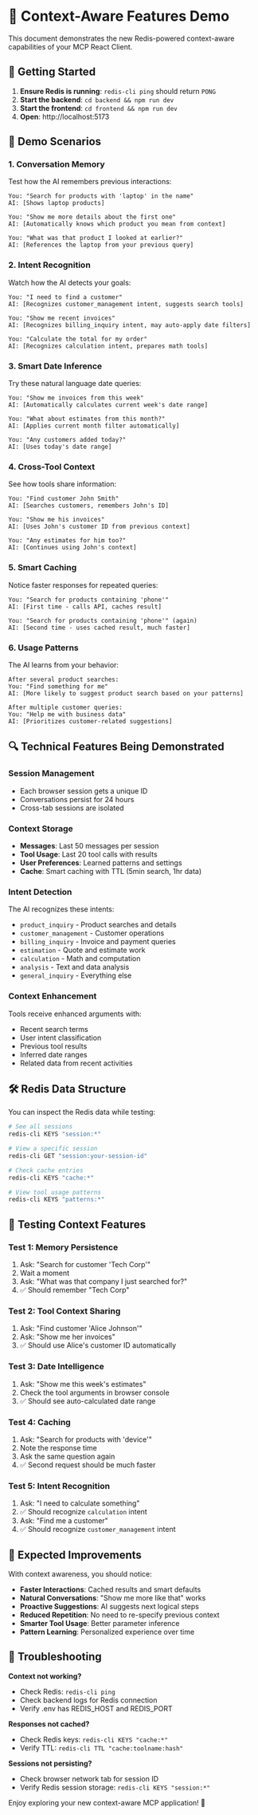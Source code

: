 # 🧠 Context-Aware Features Demo

This document demonstrates the new Redis-powered context-aware capabilities of your MCP React Client.

## 🚀 Getting Started

1. **Ensure Redis is running**: `redis-cli ping` should return `PONG`
2. **Start the backend**: `cd backend && npm run dev`
3. **Start the frontend**: `cd frontend && npm run dev`
4. **Open**: http://localhost:5173

## 🧪 Demo Scenarios

### 1. **Conversation Memory**
Test how the AI remembers previous interactions:

```
You: "Search for products with 'laptop' in the name"
AI: [Shows laptop products]

You: "Show me more details about the first one"
AI: [Automatically knows which product you mean from context]

You: "What was that product I looked at earlier?"
AI: [References the laptop from your previous query]
```

### 2. **Intent Recognition**
Watch how the AI detects your goals:

```
You: "I need to find a customer"
AI: [Recognizes customer_management intent, suggests search tools]

You: "Show me recent invoices"
AI: [Recognizes billing_inquiry intent, may auto-apply date filters]

You: "Calculate the total for my order"
AI: [Recognizes calculation intent, prepares math tools]
```

### 3. **Smart Date Inference**
Try these natural language date queries:

```
You: "Show me invoices from this week"
AI: [Automatically calculates current week's date range]

You: "What about estimates from this month?"
AI: [Applies current month filter automatically]

You: "Any customers added today?"
AI: [Uses today's date range]
```

### 4. **Cross-Tool Context**
See how tools share information:

```
You: "Find customer John Smith"
AI: [Searches customers, remembers John's ID]

You: "Show me his invoices"
AI: [Uses John's customer ID from previous context]

You: "Any estimates for him too?"
AI: [Continues using John's context]
```

### 5. **Smart Caching**
Notice faster responses for repeated queries:

```
You: "Search for products containing 'phone'"
AI: [First time - calls API, caches result]

You: "Search for products containing 'phone'" (again)
AI: [Second time - uses cached result, much faster]
```

### 6. **Usage Patterns**
The AI learns from your behavior:

```
After several product searches:
You: "Find something for me"
AI: [More likely to suggest product search based on your patterns]

After multiple customer queries:
You: "Help me with business data"
AI: [Prioritizes customer-related suggestions]
```

## 🔍 Technical Features Being Demonstrated

### Session Management
- Each browser session gets a unique ID
- Conversations persist for 24 hours
- Cross-tab sessions are isolated

### Context Storage
- **Messages**: Last 50 messages per session
- **Tool Usage**: Last 20 tool calls with results
- **User Preferences**: Learned patterns and settings
- **Cache**: Smart caching with TTL (5min search, 1hr data)

### Intent Detection
The AI recognizes these intents:
- `product_inquiry` - Product searches and details
- `customer_management` - Customer operations
- `billing_inquiry` - Invoice and payment queries
- `estimation` - Quote and estimate work
- `calculation` - Math and computation
- `analysis` - Text and data analysis
- `general_inquiry` - Everything else

### Context Enhancement
Tools receive enhanced arguments with:
- Recent search terms
- User intent classification
- Previous tool results
- Inferred date ranges
- Related data from recent activities

## 🛠️ Redis Data Structure

You can inspect the Redis data while testing:

```bash
# See all sessions
redis-cli KEYS "session:*"

# View a specific session
redis-cli GET "session:your-session-id"

# Check cache entries
redis-cli KEYS "cache:*"

# View tool usage patterns
redis-cli KEYS "patterns:*"
```

## 🧪 Testing Context Features

### Test 1: Memory Persistence
1. Ask: "Search for customer 'Tech Corp'"
2. Wait a moment
3. Ask: "What was that company I just searched for?"
4. ✅ Should remember "Tech Corp"

### Test 2: Tool Context Sharing
1. Ask: "Find customer 'Alice Johnson'"
2. Ask: "Show me her invoices"
3. ✅ Should use Alice's customer ID automatically

### Test 3: Date Intelligence
1. Ask: "Show me this week's estimates"
2. Check the tool arguments in browser console
3. ✅ Should see auto-calculated date range

### Test 4: Caching
1. Ask: "Search for products with 'device'"
2. Note the response time
3. Ask the same question again
4. ✅ Second request should be much faster

### Test 5: Intent Recognition
1. Ask: "I need to calculate something"
2. ✅ Should recognize `calculation` intent
3. Ask: "Find me a customer"
4. ✅ Should recognize `customer_management` intent

## 🎯 Expected Improvements

With context awareness, you should notice:

- **Faster Interactions**: Cached results and smart defaults
- **Natural Conversations**: "Show me more like that" works
- **Proactive Suggestions**: AI suggests next logical steps
- **Reduced Repetition**: No need to re-specify previous context
- **Smarter Tool Usage**: Better parameter inference
- **Pattern Learning**: Personalized experience over time

## 🔧 Troubleshooting

**Context not working?**
- Check Redis: `redis-cli ping`
- Check backend logs for Redis connection
- Verify .env has REDIS_HOST and REDIS_PORT

**Responses not cached?**
- Check Redis keys: `redis-cli KEYS "cache:*"`
- Verify TTL: `redis-cli TTL "cache:toolname:hash"`

**Sessions not persisting?**
- Check browser network tab for session ID
- Verify Redis session storage: `redis-cli KEYS "session:*"`

Enjoy exploring your new context-aware MCP application! 🚀 